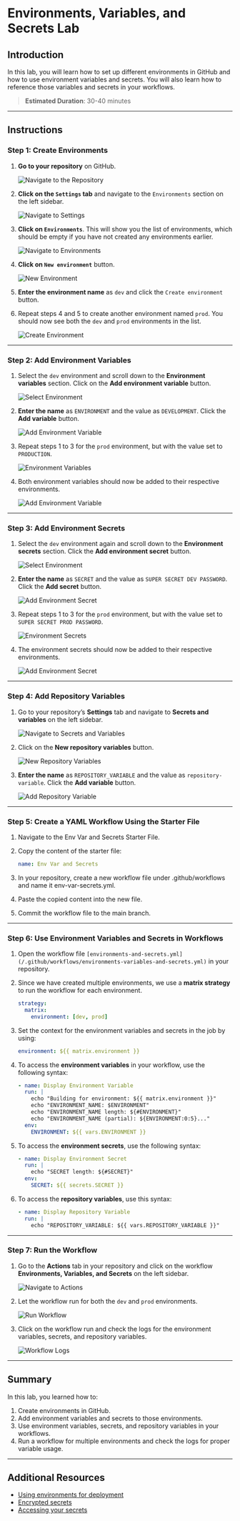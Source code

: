 # Environments, Variables, and Secrets Lab

## Introduction

In this lab, you will learn how to set up different environments in GitHub and how to use environment variables and secrets. You will also learn how to reference those variables and secrets in your workflows.

> **Estimated Duration**: 30-40 minutes

---

## Instructions

### Step 1: Create Environments

1. **Go to your repository** on GitHub.

   ![Navigate to the Repository](../../images/environments-variables-secrets/1.png)

2. **Click on the `Settings` tab** and navigate to the `Environments` section on the left sidebar.

   ![Navigate to Settings](../../images/environments-variables-secrets/2.png)

3. **Click on `Environments`**. This will show you the list of environments, which should be empty if you have not created any environments earlier.

   ![Navigate to Environments](../../images/environments-variables-secrets/3.png)

4. **Click on `New environment`** button.

   ![New Environment](../../images/environments-variables-secrets/4.png)

5. **Enter the environment name** as `dev` and click the `Create environment` button.

6. Repeat steps 4 and 5 to create another environment named `prod`. You should now see both the `dev` and `prod` environments in the list.

   ![Create Environment](../../images/environments-variables-secrets/5.png)

---

### Step 2: Add Environment Variables

1. Select the `dev` environment and scroll down to the **Environment variables** section. Click on the **Add environment variable** button.

   ![Select Environment](../../images/environments-variables-secrets/6.png)

2. **Enter the name** as `ENVIRONMENT` and the value as `DEVELOPMENT`. Click the **Add variable** button.

   ![Add Environment Variable](../../images/environments-variables-secrets/7.png)

3. Repeat steps 1 to 3 for the `prod` environment, but with the value set to `PRODUCTION`.

   ![Environment Variables](../../images/environments-variables-secrets/8.png)

4. Both environment variables should now be added to their respective environments.

   ![Add Environment Variable](../../images/environments-variables-secrets/9.png)

---

### Step 3: Add Environment Secrets

1. Select the `dev` environment again and scroll down to the **Environment secrets** section. Click the **Add environment secret** button.

   ![Select Environment](../../images/environments-variables-secrets/10.png)

2. **Enter the name** as `SECRET` and the value as `SUPER SECRET DEV PASSWORD`. Click the **Add secret** button.

   ![Add Environment Secret](../../images/environments-variables-secrets/11.png)

3. Repeat steps 1 to 3 for the `prod` environment, but with the value set to `SUPER SECRET PROD PASSWORD`.

   ![Environment Secrets](../../images/environments-variables-secrets/12.png)

4. The environment secrets should now be added to their respective environments.

   ![Add Environment Secret](../../images/environments-variables-secrets/13.png)

---

### Step 4: Add Repository Variables

1. Go to your repository’s **Settings** tab and navigate to **Secrets and variables** on the left sidebar.

   ![Navigate to Secrets and Variables](../../images/environments-variables-secrets/14.png)

2. Click on the **New repository variables** button.

   ![New Repository Variables](../../images/environments-variables-secrets/15.png)

3. **Enter the name** as `REPOSITORY_VARIABLE` and the value as `repository-variable`. Click the **Add variable** button.

   ![Add Repository Variable](../../images/environments-variables-secrets/16.png)

---

### Step 5: Create a YAML Workflow Using the Starter File

1. Navigate to the Env Var and Secrets Starter File.

2. Copy the content of the starter file:

   ```yaml
   name: Env Var and Secrets
   ```

3. In your repository, create a new workflow file under .github/workflows and name it env-var-secrets.yml.

4. Paste the copied content into the new file.

5. Commit the workflow file to the main branch.

---

### Step 6: Use Environment Variables and Secrets in Workflows

1. Open the workflow file `[environments-and-secrets.yml](/.github/workflows/environments-variables-and-secrets.yml)` in your repository.

2. Since we have created multiple environments, we use a **matrix strategy** to run the workflow for each environment.

   ```yaml
   strategy:
     matrix:
       environment: [dev, prod]
   ```

3. Set the context for the environment variables and secrets in the job by using:

   ```yaml
   environment: ${{ matrix.environment }}
   ```

4. To access the **environment variables** in your workflow, use the following syntax:

   ```yaml
   - name: Display Environment Variable
     run: |
       echo "Building for environment: ${{ matrix.environment }}"
       echo "ENVIRONMENT_NAME: $ENVIRONMENT"
       echo "ENVIRONMENT_NAME length: ${#ENVIRONMENT}"
       echo "ENVIRONMENT_NAME (partial): ${ENVIRONMENT:0:5}..."
     env:
       ENVIRONMENT: ${{ vars.ENVIRONMENT }}
   ```

5. To access the **environment secrets**, use the following syntax:

   ```yaml
   - name: Display Environment Secret
     run: |
       echo "SECRET length: ${#SECRET}"
     env:
       SECRET: ${{ secrets.SECRET }}
   ```

6. To access the **repository variables**, use this syntax:

   ```yaml
   - name: Display Repository Variable
     run: |
       echo "REPOSITORY_VARIABLE: ${{ vars.REPOSITORY_VARIABLE }}"
   ```

---

### Step 7: Run the Workflow

1. Go to the **Actions** tab in your repository and click on the workflow **Environments, Variables, and Secrets** on the left sidebar.

   ![Navigate to Actions](../../images/environments-variables-secrets/17.png)

2. Let the workflow run for both the `dev` and `prod` environments.

   ![Run Workflow](../../images/environments-variables-secrets/18.png)

3. Click on the workflow run and check the logs for the environment variables, secrets, and repository variables.

   ![Workflow Logs](../../images/environments-variables-secrets/19.png)

---

## Summary

In this lab, you learned how to:

1. Create environments in GitHub.
2. Add environment variables and secrets to those environments.
3. Use environment variables, secrets, and repository variables in your workflows.
4. Run a workflow for multiple environments and check the logs for proper variable usage.

---

## Additional Resources

- [Using environments for deployment](https://docs.github.com/en/actions/deployment/targeting-different-environments/using-environments-for-deployment)
- [Encrypted secrets](https://docs.github.com/en/actions/security-guides/encrypted-secrets)
- [Accessing your secrets](https://docs.github.com/en/actions/security-guides/encrypted-secrets#accessing-your-secrets)
